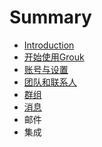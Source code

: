 # Summary

* [Introduction](README.md)
* [开始使用Grouk](get-start.md)
* [账号与设置](account_and_setting.md)
* [团队和联系人](team_and_contact.md)
* [群组](group.md)
* [消息](message.md)
* 邮件
* 集成

